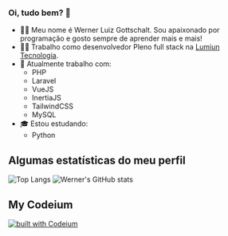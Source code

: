 ### Oi, tudo bem? 👋

- 🙋‍♂️ Meu nome é Werner Luiz Gottschalt. Sou apaixonado por programação e gosto sempre de aprender mais e mais!
- 👨‍💻 Trabalho como desenvolvedor Pleno full stack na [Lumiun Tecnologia](https://www.lumiun.com/).
- 🔧 Atualmente trabalho com:
  - PHP
  - Laravel
  - VueJS
  - InertiaJS
  - TailwindCSS
  - MySQL
- 🎓 Estou estudando:
  - Python

## Algumas estatísticas do meu perfil

![Top Langs](https://github-readme-stats.vercel.app/api/top-langs/?username=WernerLuiz92&show_icons=true&theme=dark)
![Werner's GitHub stats](https://github-readme-stats.vercel.app/api?username=WernerLuiz92&show_icons=true&theme=dark)

## My Codeium
[![built with Codeium](https://codeium.com/badges/main)](https://codeium.com)
